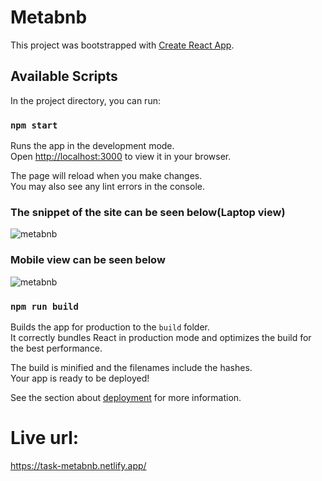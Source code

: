 # Metabnb

This project was bootstrapped with [Create React App](https://github.com/facebook/create-react-app).

## Available Scripts

In the project directory, you can run:

### `npm start`

Runs the app in the development mode.\
Open [http://localhost:3000](http://localhost:3000) to view it in your browser.

The page will reload when you make changes.\
You may also see any lint errors in the console.

### The snippet of the site can be seen below(Laptop view)

![metabnb](https://user-images.githubusercontent.com/91688854/215276110-91d2d082-6873-45cf-b478-3a1577bd467d.JPG)

### Mobile view can be seen below

![metabnb](https://user-images.githubusercontent.com/91688854/215275952-cfe3a5d5-8fe7-4ab7-8413-fdb262e8fbc1.JPG)

### `npm run build`

Builds the app for production to the `build` folder.\
It correctly bundles React in production mode and optimizes the build for the best performance.

The build is minified and the filenames include the hashes.\
Your app is ready to be deployed!

See the section about [deployment](https://facebook.github.io/create-react-app/docs/deployment) for more information.

# Live url: 
https://task-metabnb.netlify.app/
